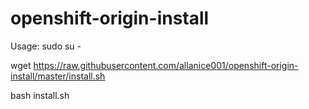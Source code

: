 # openshift-origin-install

Usage:
sudo su -

wget https://raw.githubusercontent.com/allanice001/openshift-origin-install/master/install.sh

bash install.sh
